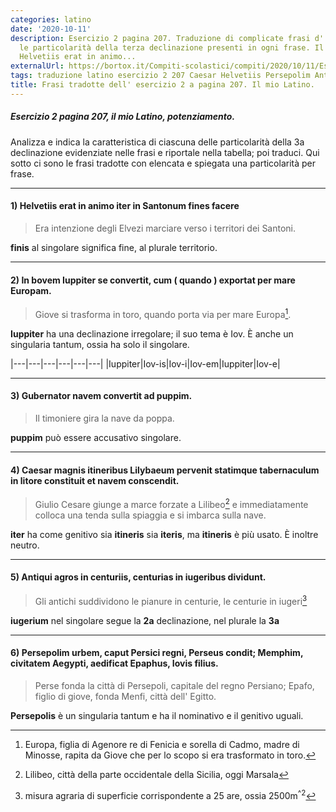 ```yaml
---
categories: latino
date: '2020-10-11'
description: Esercizio 2 pagina 207. Traduzione di complicate frasi d' autore, evidenziando
  le particolarità della terza declinazione presenti in ogni frase. Il mio Latino.
  Helvetiis erat in animo...
externalUrl: https://bortox.it/Compiti-scolastici/compiti/2020/10/11/Esercizio-2-pagina-207.html
tags: traduzione latino esercizio 2 207 Caesar Helvetiis Persepolim Antiqui Bovem
title: Frasi tradotte dell' esercizio 2 a pagina 207. Il mio Latino.
---
```


##### Esercizio 2 pagina 207, il mio Latino, potenziamento.
Analizza e indica la caratteristica di ciascuna delle particolarità della 3a declinazione evidenziate nelle frasi e riportale nella tabella; poi traduci. Qui sotto ci sono le frasi tradotte con elencata e spiegata una particolarità per frase.

---

#### 1) Helvetiis erat in animo iter in Santonum fines facere

> Era intenzione degli Elvezi marciare verso i territori dei Santoni.

**finis** al singolare significa fine, al plurale territorio. 


---

#### 2) In bovem Iuppiter se convertit, cum ( quando )  exportat per mare Europam.

> Giove si trasforma in toro, quando porta via per mare Europa[^1].


**Iuppiter** ha una declinazione irregolare; il suo tema è Iov. È anche un singularia tantum, ossia ha solo il singolare.

|---|---|---|---|---|---|
|Iuppiter|Iov-is|Iov-i|Iov-em|Iuppiter|Iov-e|

---

#### 3) Gubernator navem convertit ad puppim.

> Il timoniere gira la nave da poppa.


**puppim** può essere accusativo singolare.


---

#### 4) Caesar magnis itineribus Lilybaeum pervenit statimque tabernaculum in litore constituit et navem conscendit.


> Giulio Cesare giunge a marce forzate a Lilibeo[^2]  e immediatamente colloca una tenda sulla spiaggia e si imbarca sulla nave.

**iter** ha come genitivo sia **itineris** sia **iteris**, ma **itineris** è più usato. È inoltre neutro.

---

#### 5) Antiqui agros in centuriis, centurias in iugeribus dividunt.


> Gli antichi suddividono le pianure in centurie, le centurie in iugeri[^3]


**iugerium** nel singolare segue la **2a** declinazione, nel plurale la **3a**


---

#### 6) Persepolim urbem, caput Persici regni, Perseus condit; Memphim, civitatem Aegypti, aedificat Epaphus, Iovis filius.

>Perse fonda la città di Persepoli, capitale del regno Persiano; Epafo, figlio di giove, fonda Menfi, città dell' Egitto.

**Persepolis** è un singularia tantum e ha il nominativo e il genitivo uguali.

[^1]: Europa, figlia di Agenore re di Fenicia e sorella di Cadmo, madre di Minosse, rapita da Giove che per lo scopo si era trasformato in toro.
[^2]: Lilibeo, città della parte occidentale della Sicilia, oggi Marsala
[^3]: misura agraria di superficie corrispondente a 25 are, ossia 2500m<sup>^2</sup>